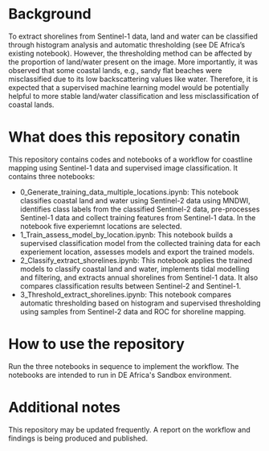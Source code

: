 # Background
To extract shorelines from Sentinel-1 data, land and water can be classified through histogram analysis and automatic thresholding (see DE Africa’s existing notebook). However, the thresholding method can be affected by the proportion of land/water present on the image. More importantly, it was observed that some coastal lands, e.g., sandy flat beaches were misclassified due to its low backscattering values like water. Therefore, it is expected that a supervised machine learning model would be potentially helpful to more stable land/water classification and less misclassification of coastal lands.  

# What does this repository conatin
This repository contains codes and notebooks of a workflow for coastline mapping using Sentinel-1 data and supervised image classification. It contains three notebooks:  
* 0_Generate_training_data_multiple_locations.ipynb: This notebook classifies coastal land and water using Sentinel-2 data using MNDWI, identifies class labels from the classified Sentinel-2 data, pre-processes Sentinel-1 data and collect training features from Sentinel-1 data. In the notebook five experiemnt locations are selected.  
* 1_Train_assess_model_by_location.ipynb: This notebook builds a supervised classification model from the collected training data for each experiement location, assesses models and export the trained models.  
* 2_Classify_extract_shorelines.ipynb: This notebook applies the trained models to classify coastal land and water, implements tidal modelling and filtering, and extracts annual shorelines from Sentinel-1 data. It also compares classification results between Sentinel-2 and Sentinel-1.  
* 3_Threshold_extract_shorelines.ipynb: This notebook compares automatic thresholding based on histogram and supervised thresholding using samples from Sentinel-2 data and ROC for shoreline mapping.

# How to use the repository
Run the three notebooks in sequence to implement the workflow. The notebooks are intended to run in DE Africa's Sandbox environment.  

# Additional notes
This repository may be updated frequently. A report on the workflow and findings is being produced and published.
